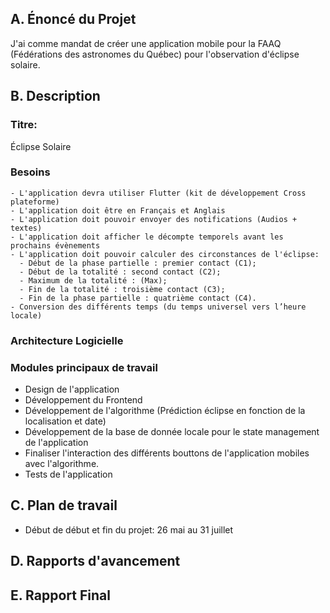 ## A. Énoncé du Projet

J'ai comme mandat de créer une application mobile pour la FAAQ (Fédérations des astronomes du Québec) pour l'observation d'éclipse solaire.

## B. Description

### Titre: 
Éclipse Solaire

### Besoins
    - L'application devra utiliser Flutter (kit de développement Cross plateforme)
    - L'application doit être en Français et Anglais
    - L'application doit pouvoir envoyer des notifications (Audios + textes)
    - L'application doit afficher le décompte temporels avant les prochains évènements
    - L'application doit pouvoir calculer des circonstances de l'éclipse:
      - Début de la phase partielle : premier contact (C1);
      - Début de la totalité : second contact (C2);
      - Maximum de la totalité : (Max);
      - Fin de la totalité : troisième contact (C3);
      - Fin de la phase partielle : quatrième contact (C4).
    - Conversion des différents temps (du temps universel vers l’heure locale)
    

### Architecture Logicielle

### Modules principaux de travail
  - Design de l'application
  - Développement du Frontend
  - Développement de l'algorithme (Prédiction éclipse en fonction de la localisation et date)
  - Développement de la base de donnée locale pour le state management de l'application
  - Finaliser l'interaction des différents bouttons de l'application mobiles avec l'algorithme.
  - Tests de l'application

## C. Plan de travail
  - Début de début et fin du projet: 26 mai au 31 juillet 

## D. Rapports d'avancement


## E. Rapport Final
